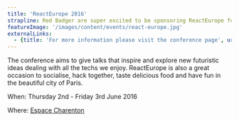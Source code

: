 ```yaml
---
title: 'ReactEurope 2016'
strapline: Red Badger are super excited to be sponsoring ReactEurope for the second year running!
featureImage: '/images/content/events/react-europe.jpg'
externalLinks:
  - {title: 'For more information please visit the conference page', url: 'https://www.react-europe.org/#about'}
---
```

The conference aims to give talks that inspire and explore new futuristic ideas dealing with all the techs we enjoy. ReactEurope is also a great occasion to socialise, hack together, taste delicious food and have fun in the beautiful city of Paris.



When: Thursday 2nd - Friday 3rd June 2016

Where: [Espace Charenton](https://www.google.co.uk/maps?q=Espace+Charenton,+327,+Rue+de+Charenton,+75012,+Paris&um=1&ie=UTF-8&sa=X&ved=0ahUKEwj_xbfNhtLMAhXnDcAKHYSaCeUQ_AUIBygB)
